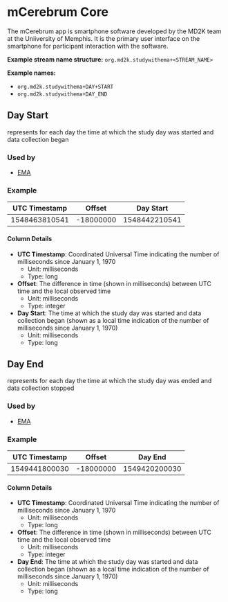 # mCerebrum Core
The mCerebrum app is smartphone software developed by the MD2K team at the Uniiversity of Memphis. It is the primary user interface on the smartphone for participant interaction with the software.

<!-- **References:**
{% bibliography --cited %} (remove comment after inserting Bibtex citation in paragraph above) -->


**Example stream name structure:**
`org.md2k.studywithema+<STREAM_NAME>`

**Example names:**
- `org.md2k.studywithema+DAY+START`
- `org.md2k.studywithema+DAY_END`


## Day Start
represents for each day the time at which the study day was started and data collection began

### Used by
- [EMA](../features/ema)

### Example

| UTC Timestamp | Offset    | Day Start     |
| ------------- | --------- | ------------- |
| 1548463810541 | -18000000 | 1548442210541 |

#### Column Details
- **UTC Timestamp**: Coordinated Universal Time indicating the number of milliseconds since January 1, 1970
  - Unit: milliseconds
  - Type: long
- **Offset**: The difference in time (shown in milliseconds) between UTC time and the local observed time
  - Unit: milliseconds
  - Type: integer
- **Day Start**: The time at which the study day was started and data collection began (shown as a local time indication of the number of milliseconds since January 1, 1970)
  - Unit: milliseconds
  - Type: long


## Day End
represents for each day the time at which the study day was ended and data collection stopped

### Used by
- [EMA](../features/ema)

### Example

| UTC Timestamp | Offset    | Day End       |
| ------------- | --------- | ------------- |
| 1549441800030 | -18000000 | 1549420200030 |

#### Column Details
- **UTC Timestamp**: Coordinated Universal Time indicating the number of milliseconds since January 1, 1970
  - Unit: milliseconds
  - Type: long
- **Offset**: The difference in time (shown in milliseconds) between UTC time and the local observed time
  - Unit: milliseconds
  - Type: integer
- **Day End**: The time at which the study day was started and data collection began (shown as a local time indication of the number of milliseconds since January 1, 1970)
  - Unit: milliseconds
  - Type: long
